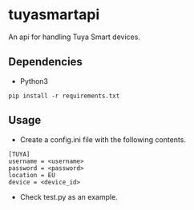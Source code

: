 # tuyasmartapi
An api for handling Tuya Smart devices.

## Dependencies
* Python3

``pip install -r requirements.txt``


## Usage

* Create a config.ini file with the following contents.
````
[TUYA]
username = <username>
password = <password>
location = EU
device = <device_id>
````

* Check test.py as an example.